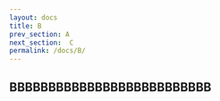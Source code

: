 ```yaml
---
layout: docs
title: B
prev_section: A
next_section:  C
permalink: /docs/B/
---
```


## BBBBBBBBBBBBBBBBBBBBBBBBBB
